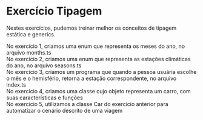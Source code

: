 # Exercício Tipagem

Nestes exercícios, pudemos treinar melhor os conceitos de tipagem estática e generics. <br>

No exercício 1, criamos uma enum que representa os meses do ano, no arquivo months.ts <br>
No exercício 2, criamos uma enum que representa as estações climáticas do ano, no arquivo seasons.ts <br>
No exercício 3, criamos um programa que quando a pessoa usuária escolhe o mês e o hemisfério, retorna a estação correspondente, no arquivo index.ts <br>
No exercício 4, criamos uma classe cujo objeto representa um carro, com suas características e funções <br>
No exercício 5, utilizamos a classe Car do exercício anterior para automatizar o cenário descrito de uma viagem
